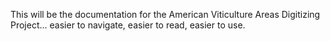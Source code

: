 This will be the documentation for the American Viticulture Areas Digitizing Project... easier to navigate, easier to read, easier to use.